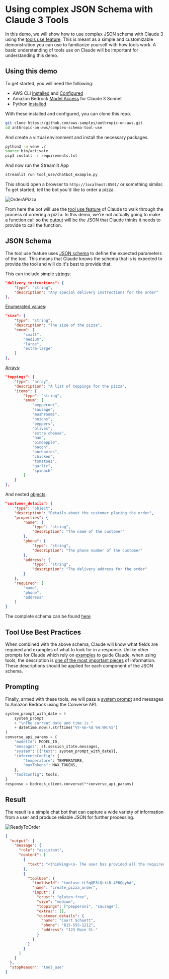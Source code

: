 # Using complex JSON Schema with Claude 3 Tools

In this demo, we will show how to use complex JSON schema with Claude 3 using the [tools use feature](https://docs.anthropic.com/en/docs/tool-use#how-tool-use-works). This is meant as a simple and customizable demonstration you can use to familiarize yourself with how tools work. A basic understanding of tools use on Claude will be important for understanding this demo.

## Using this demo

To get started, you will need the following:

- AWS CLI [Installed](https://docs.aws.amazon.com/cli/latest/userguide/cli-chap-getting-started.html) and [Configured](https://docs.aws.amazon.com/cli/latest/userguide/cli-chap-configure.html)
- Amazon Bedrock [Model Access](https://docs.aws.amazon.com/bedrock/latest/userguide/model-access.html) for Claude 3 Sonnet
- Python [Installed](https://www.python.org/downloads/)

With these installed and configured, you can clone this repo.

```bash
git clone https://github.com/aws-samples/anthropic-on-aws.git
cd anthropic-on-aws/complex-schema-tool-use
```

And create a virtual environment and install the necessary packages.

```bash
python3 -m venv ./
source bin/activate
pip3 install -r requirements.txt
```

And now run the Streamlit App

```bash
streamlit run tool_use/chatbot_example.py
```

This should open a browser to `http://localhost:8501/` or something similar. To get started, tell the bot you'd like to order a pizza.

![OrderAPizza](images/OrderAPizza.png)

From here the bot will use the [tool use feature](https://docs.anthropic.com/en/docs/tool-use) of Claude to walk through the process of ordering a pizza. In this demo, we're not actually going to make a function call so the [output](https://docs.anthropic.com/en/docs/tool-use#json-output) will be the JSON that Claude thinks it needs to provide to call the function.

## JSON Schema

The tool use feature uses [JSON schema](https://json-schema.org/) to define the expected parameters of the tool. This means that Claude knows the schema that is is expected to provide the tool and will do it's best to provide that.

This can include simple [strings](https://json-schema.org/understanding-json-schema/reference/string):

```json
"delivery_instructions": {
    "type": "string",
    "description": "Any special delivery instructions for the order"
},
```

[Enumerated values](https://json-schema.org/understanding-json-schema/reference/enum):

```json
"size": {
    "type": "string",
    "description": "The size of the pizza",
    "enum": [
        "small",
        "medium",
        "large",
        "extra-large"
    ]
},
```

[Arrays](https://json-schema.org/understanding-json-schema/reference/array):

```json
"toppings": {
    "type": "array",
    "description": "A list of toppings for the pizza",
    "items": {
        "type": "string",
        "enum": [
            "pepperoni",
            "sausage",
            "mushrooms",
            "onions",
            "peppers",
            "olives",
            "extra cheese",
            "ham",
            "pineapple",
            "bacon",
            "anchovies",
            "chicken",
            "tomatoes",
            "garlic",
            "spinach"
        ]
    }
},
```

And nested [objects](https://json-schema.org/understanding-json-schema/reference/object):

```json
"customer_details": {
    "type": "object",
    "description": "Details about the customer placing the order",
    "properties": {
        "name": {
            "type": "string",
            "description": "The name of the customer"
        },
        "phone": {
            "type": "string",
            "description": "The phone number of the customer"
        },
        "address": {
            "type": "string",
            "description": "The delivery address for the order"
        }
    },
    "required": [
        "name",
        "phone",
        "address"
    ]
}
```

The complete schema can be found [here](tool_use/input_schema.py)

## Tool Use Best Practices

When combined with the above schema, Claude will know what fields are required and examples of what to look for in a response. Unlike other prompts for Claude which rely on [examples](https://docs.anthropic.com/en/docs/use-examples) to guide Claude, when using tools, the description is [one of the most important pieces](https://docs.anthropic.com/en/docs/tool-use#best-practices-for-tool-definitions) of information. These descriptions should be applied for each component of the JSON schema.

## Prompting

Finally, armed with these tools, we will pass a [system prompt](tool_use/system_prompt.py) and messages to Amazon Bedrock using the Converse API.

```python
system_prompt_with_date = (
    system_prompt
    + "\nThe current date and time is "
    + datetime.now().strftime("%Y-%m-%d %H:%M:%S")
)
converse_api_params = {
    "modelId": MODEL_ID,
    "messages": st.session_state.messages,
    "system": [{"text": system_prompt_with_date}],
    "inferenceConfig": {
        "temperature": TEMPERATURE,
        "maxTokens": MAX_TOKENS,
    },
    "toolConfig": tools,
}
response = bedrock_client.converse(**converse_api_params)
```

## Result

The result is a simple chat bot that can capture a wide variety of information from a user and produce reliable JSON for further processing.

![ReadyToOrder](images/ReadyToOrder.png)

```json
{
  "output": {
    "message": {
      "role": "assistant",
      "content": [
        {
          "text": "<thinking>\n- The user has provided all the required information to complete their pizza order:\n  - Crust: Gluten-free\n  - Size: Medium\n  - Toppings: Pepperoni, Sausage\n  - Extras: None\n  - Customer Name: Court Schuett\n  - Customer Phone: 815-555-1212\n  - Delivery Address: 123 Main St.\n- I now have everything needed from the data model, so I can invoke the tool to place the order.\n</thinking>"
        },
        {
          "toolUse": {
            "toolUseId": "tooluse_tLSqQR3LQriLD_4P6QgyhA",
            "name": "create_pizza_order",
            "input": {
              "crust": "gluten-free",
              "size": "medium",
              "toppings": ["pepperoni", "sausage"],
              "extras": [],
              "customer_details": {
                "name": "Court Schuett",
                "phone": "815-555-1212",
                "address": "123 Main St."
              }
            }
          }
        }
      ]
    }
  },
  "stopReason": "tool_use"
}
```
